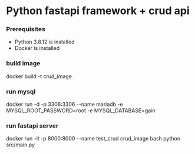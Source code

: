 # Python fastapi framework + crud api

### Prerequisites
-   Python 3.8.12 is installed
-   Docker is installed

### build image
docker build -t crud_image .

### run mysql
docker run -d -p 3306:3306 --name mariadb -e MYSQL_ROOT_PASSWORD=root -e MYSQL_DATABASE=gain

### run fastapi server
docker run -it -p 8000:8000 --name test_crud crud_image bash python src/main.py
